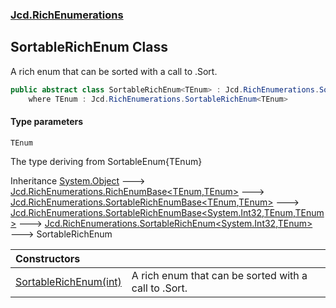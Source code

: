 ### [Jcd.RichEnumerations](Jcd.RichEnumerations.md 'Jcd.RichEnumerations')

## SortableRichEnum<TEnum> Class

A rich enum that can be sorted with a call to .Sort.

```csharp
public abstract class SortableRichEnum<TEnum> : Jcd.RichEnumerations.SortableRichEnum<int, TEnum>
    where TEnum : Jcd.RichEnumerations.SortableRichEnum<TEnum>
```
#### Type parameters

<a name='Jcd.RichEnumerations.SortableRichEnum_TEnum_.TEnum'></a>

`TEnum`

The type deriving from SortableEnum{TEnum}

Inheritance [System.Object](https://docs.microsoft.com/en-us/dotnet/api/System.Object 'System.Object') &#129106; [Jcd.RichEnumerations.RichEnumBase&lt;](Jcd.RichEnumerations.RichEnumBase_TEnumeration,TEnumeratedItem_.md 'Jcd.RichEnumerations.RichEnumBase<TEnumeration,TEnumeratedItem>')[TEnum](Jcd.RichEnumerations.SortableRichEnum_TEnum_.md#Jcd.RichEnumerations.SortableRichEnum_TEnum_.TEnum 'Jcd.RichEnumerations.SortableRichEnum<TEnum>.TEnum')[,](Jcd.RichEnumerations.RichEnumBase_TEnumeration,TEnumeratedItem_.md 'Jcd.RichEnumerations.RichEnumBase<TEnumeration,TEnumeratedItem>')[TEnum](Jcd.RichEnumerations.SortableRichEnum_TEnum_.md#Jcd.RichEnumerations.SortableRichEnum_TEnum_.TEnum 'Jcd.RichEnumerations.SortableRichEnum<TEnum>.TEnum')[&gt;](Jcd.RichEnumerations.RichEnumBase_TEnumeration,TEnumeratedItem_.md 'Jcd.RichEnumerations.RichEnumBase<TEnumeration,TEnumeratedItem>') &#129106; [Jcd.RichEnumerations.SortableRichEnumBase&lt;](Jcd.RichEnumerations.SortableRichEnumBase_TEnumeration,TEnumeratedItem_.md 'Jcd.RichEnumerations.SortableRichEnumBase<TEnumeration,TEnumeratedItem>')[TEnum](Jcd.RichEnumerations.SortableRichEnum_TEnum_.md#Jcd.RichEnumerations.SortableRichEnum_TEnum_.TEnum 'Jcd.RichEnumerations.SortableRichEnum<TEnum>.TEnum')[,](Jcd.RichEnumerations.SortableRichEnumBase_TEnumeration,TEnumeratedItem_.md 'Jcd.RichEnumerations.SortableRichEnumBase<TEnumeration,TEnumeratedItem>')[TEnum](Jcd.RichEnumerations.SortableRichEnum_TEnum_.md#Jcd.RichEnumerations.SortableRichEnum_TEnum_.TEnum 'Jcd.RichEnumerations.SortableRichEnum<TEnum>.TEnum')[&gt;](Jcd.RichEnumerations.SortableRichEnumBase_TEnumeration,TEnumeratedItem_.md 'Jcd.RichEnumerations.SortableRichEnumBase<TEnumeration,TEnumeratedItem>') &#129106; [Jcd.RichEnumerations.SortableRichEnumBase&lt;](Jcd.RichEnumerations.SortableRichEnumBase_TValue,TEnumeration,TEnumeratedItem_.md 'Jcd.RichEnumerations.SortableRichEnumBase<TValue,TEnumeration,TEnumeratedItem>')[System.Int32](https://docs.microsoft.com/en-us/dotnet/api/System.Int32 'System.Int32')[,](Jcd.RichEnumerations.SortableRichEnumBase_TValue,TEnumeration,TEnumeratedItem_.md 'Jcd.RichEnumerations.SortableRichEnumBase<TValue,TEnumeration,TEnumeratedItem>')[TEnum](Jcd.RichEnumerations.SortableRichEnum_TEnum_.md#Jcd.RichEnumerations.SortableRichEnum_TEnum_.TEnum 'Jcd.RichEnumerations.SortableRichEnum<TEnum>.TEnum')[,](Jcd.RichEnumerations.SortableRichEnumBase_TValue,TEnumeration,TEnumeratedItem_.md 'Jcd.RichEnumerations.SortableRichEnumBase<TValue,TEnumeration,TEnumeratedItem>')[TEnum](Jcd.RichEnumerations.SortableRichEnum_TEnum_.md#Jcd.RichEnumerations.SortableRichEnum_TEnum_.TEnum 'Jcd.RichEnumerations.SortableRichEnum<TEnum>.TEnum')[&gt;](Jcd.RichEnumerations.SortableRichEnumBase_TValue,TEnumeration,TEnumeratedItem_.md 'Jcd.RichEnumerations.SortableRichEnumBase<TValue,TEnumeration,TEnumeratedItem>') &#129106; [Jcd.RichEnumerations.SortableRichEnum&lt;](Jcd.RichEnumerations.SortableRichEnum_TValue,TEnum_.md 'Jcd.RichEnumerations.SortableRichEnum<TValue,TEnum>')[System.Int32](https://docs.microsoft.com/en-us/dotnet/api/System.Int32 'System.Int32')[,](Jcd.RichEnumerations.SortableRichEnum_TValue,TEnum_.md 'Jcd.RichEnumerations.SortableRichEnum<TValue,TEnum>')[TEnum](Jcd.RichEnumerations.SortableRichEnum_TEnum_.md#Jcd.RichEnumerations.SortableRichEnum_TEnum_.TEnum 'Jcd.RichEnumerations.SortableRichEnum<TEnum>.TEnum')[&gt;](Jcd.RichEnumerations.SortableRichEnum_TValue,TEnum_.md 'Jcd.RichEnumerations.SortableRichEnum<TValue,TEnum>') &#129106; SortableRichEnum<TEnum>

| Constructors | |
| :--- | :--- |
| [SortableRichEnum(int)](Jcd.RichEnumerations.SortableRichEnum_TEnum_.SortableRichEnum(int).md 'Jcd.RichEnumerations.SortableRichEnum<TEnum>.SortableRichEnum(int)') | A rich enum that can be sorted with a call to .Sort. |
